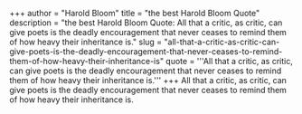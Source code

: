 +++
author = "Harold Bloom"
title = "the best Harold Bloom Quote"
description = "the best Harold Bloom Quote: All that a critic, as critic, can give poets is the deadly encouragement that never ceases to remind them of how heavy their inheritance is."
slug = "all-that-a-critic-as-critic-can-give-poets-is-the-deadly-encouragement-that-never-ceases-to-remind-them-of-how-heavy-their-inheritance-is"
quote = '''All that a critic, as critic, can give poets is the deadly encouragement that never ceases to remind them of how heavy their inheritance is.'''
+++
All that a critic, as critic, can give poets is the deadly encouragement that never ceases to remind them of how heavy their inheritance is.
